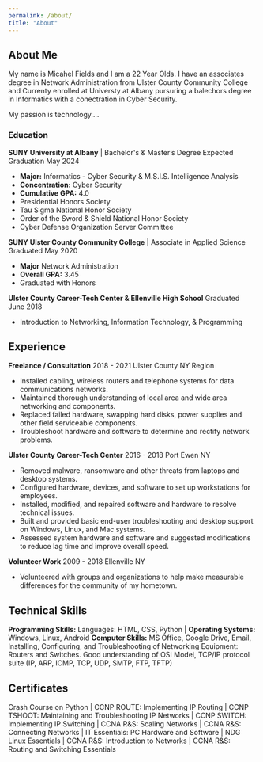```yaml
---
permalink: /about/
title: "About"
---
```

## About Me

My name is Micahel Fields and I am a 22 Year Olds. I have an associates degree in Network Administration from Ulster County Community College and Currenty enrolled at Universty at Albany pursuring a balechors degree in Informatics with a conectration in Cyber Security.

My passion is technology....

### Education

**SUNY University at Albany** | Bachelor's & Master’s Degree     Expected Graduation May 2024
- **Major:** Informatics - Cyber Security & M.S.I.S. Intelligence Analysis
- **Concentration:** Cyber Security
- **Cumulative GPA:** 4.0
- Presidential Honors Society
- Tau Sigma National Honor Society
- Order of the Sword & Shield National Honor Society
- Cyber Defense Organization Server Committee

**SUNY Ulster County Community College** | Associate in Applied Science     Graduated May 2020
- **Major** Network Administration
- **Overall GPA:** 3.45
- Graduated with Honors

**Ulster County Career-Tech Center & Ellenville High School**     Graduated June 2018
- Introduction to Networking, Information Technology, & Programming

## Experience
**Freelance / Consultation**      2018 - 2021
Ulster County NY Region
- Installed cabling, wireless routers and telephone systems for data communications networks.
- Maintained thorough understanding of local area and wide area networking and components.
- Replaced failed hardware, swapping hard disks, power supplies and other field serviceable components.
- Troubleshoot hardware and software to determine and rectify network problems.

**Ulster County Career-Tech Center**      2016 - 2018
Port Ewen NY
- Removed malware, ransomware and other threats from laptops and desktop systems.
- Configured hardware, devices, and software to set up workstations for employees.
- Installed, modified, and repaired software and hardware to resolve technical issues.
- Built and provided basic end-user troubleshooting and desktop support on Windows, Linux, and Mac systems.
- Assessed system hardware and software and suggested modifications to reduce lag time and improve overall speed.

**Volunteer Work**      2009 - 2018
Ellenville NY
- Volunteered with groups and organizations to help make measurable differences for the community of my hometown.

## Technical Skills
**Programming Skills:** Languages: HTML, CSS, Python | **Operating Systems:** Windows, Linux, Android
**Computer Skills:** MS Office, Google Drive, Email,  Installing, Configuring, and Troubleshooting of Networking Equipment: Routers and Switches. Good understanding of OSI Model, TCP/IP protocol suite (IP, ARP, ICMP, TCP, UDP, SMTP, FTP, TFTP)

## Certificates 
Crash Course on Python | CCNP ROUTE: Implementing IP Routing | CCNP TSHOOT: Maintaining and Troubleshooting IP Networks | CCNP SWITCH: Implementing IP Switching | CCNA R&S: Scaling Networks | CCNA R&S: Connecting Networks | IT Essentials: PC Hardware and Software | NDG Linux Essentials | CCNA R&S: Introduction to Networks | CCNA R&S: Routing and Switching Essentials
